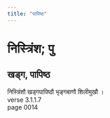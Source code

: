 ```yaml
---
title: "पापिष्ठ"
---
```


# निस्त्रिंश; पु
## खड्ग, पापिष्ठ
निस्त्रिंशौ खड्गपापिष्ठौ भृङ्गबाणौ शिलीमुखौ ।<br />verse 3.1.1.7<br />page 0014

